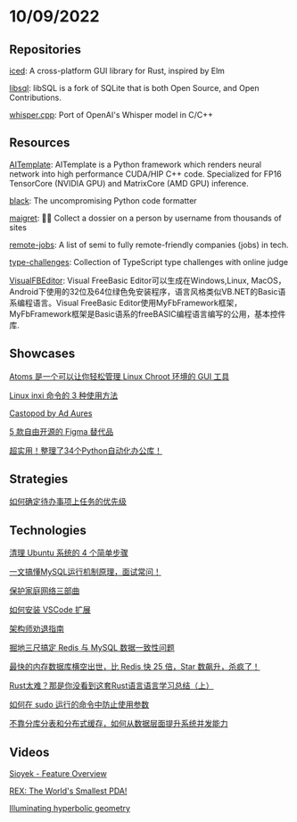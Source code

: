 # 10/09/2022

## Repositories
[iced](https://github.com/iced-rs/iced): A cross-platform GUI library for Rust, inspired by Elm

[libsql](https://github.com/libsql/libsql): libSQL is a fork of SQLite that is both Open Source, and Open Contributions.

[whisper.cpp](https://github.com/ggerganov/whisper.cpp): Port of OpenAI's Whisper model in C/C++

## Resources
[AITemplate](https://github.com/facebookincubator/AITemplate): AITemplate is a Python framework which renders neural network into high performance CUDA/HIP C++ code. Specialized for FP16 TensorCore (NVIDIA GPU) and MatrixCore (AMD GPU) inference.

[black](https://github.com/psf/black): The uncompromising Python code formatter

[maigret](https://github.com/soxoj/maigret): 🕵️‍♂️ Collect a dossier on a person by username from thousands of sites

[remote-jobs](https://github.com/remoteintech/remote-jobs): A list of semi to fully remote-friendly companies (jobs) in tech.

[type-challenges](https://github.com/type-challenges/type-challenges): Collection of TypeScript type challenges with online judge

[VisualFBEditor](https://gitee.com/avata/VisualFBEditor): Visual FreeBasic Editor可以生成在Windows,Linux, MacOS，Android下使用的32位及64位绿色免安装程序，语言风格类似VB.NET的Basic语系编程语言。Visual FreeBasic Editor使用MyFbFramework框架，MyFbFramework框架是Basic语系的freeBASIC编程语言编写的公用，基本控件库.

## Showcases
[Atoms 是一个可以让你轻松管理 Linux Chroot 环境的 GUI 工具](https://linux.cn/article-15087-1.html)

[Linux inxi 命令的 3 种使用方法](https://linux.cn/article-15092-1.html)

[Castopod by Ad Aures](https://castopod.org/)

[5 款自由开源的 Figma 替代品](https://linux.cn/article-15099-1.html)

[超实用！整理了34个Python自动化办公库！](https://mp.weixin.qq.com/s/MrynrZ7CNAdXUPVEj_CN-A)

## Strategies
[如何确定待办事项上任务的优先级](https://linux.cn/article-15088-1.html)

## Technologies
[清理 Ubuntu 系统的 4 个简单步骤](https://linux.cn/article-15089-1.html)

[一文搞懂MySQL运行机制原理，面试常问！](https://juejin.cn/post/7148946795660312613)

[保护家庭网络三部曲](https://linux.cn/article-15093-1.html)

[如何安装 VSCode 扩展](https://linux.cn/article-15100-1.html)

[架构师劝退指南](https://mp.weixin.qq.com/s/-asSxQwW94InEIKR60Cjng)

[掘地三尺搞定 Redis 与 MySQL 数据一致性问题](https://mp.weixin.qq.com/s/U_IWPz_kT1Sq02uYKM2XWw)

[最快的内存数据库横空出世，比 Redis 快 25 倍，Star 数飙升，杀疯了！](https://mp.weixin.qq.com/s/68b31xlXLRLYzKUKW2KTSQ)

[Rust太难？那是你没看到这套Rust语言语言学习总结（上）](https://bbs.huaweicloud.com/blogs/230148)

[如何在 sudo 运行的命令中防止使用参数](https://linux.cn/article-15106-1.html)

[不靠分库分表和分布式缓存，如何从数据层面提升系统并发能力](https://mp.weixin.qq.com/s/5z1MvNoPfrkeDbgReSqohQ)

## Videos
[Sioyek - Feature Overview](https://www.youtube.com/watch?v=yTmCI0Xp5vI)

[REX: The World's Smallest PDA!](https://www.youtube.com/watch?v=gGQNAg3TxCo)

[Illuminating hyperbolic geometry](https://www.youtube.com/watch?v=eGEQ_UuQtYs)
